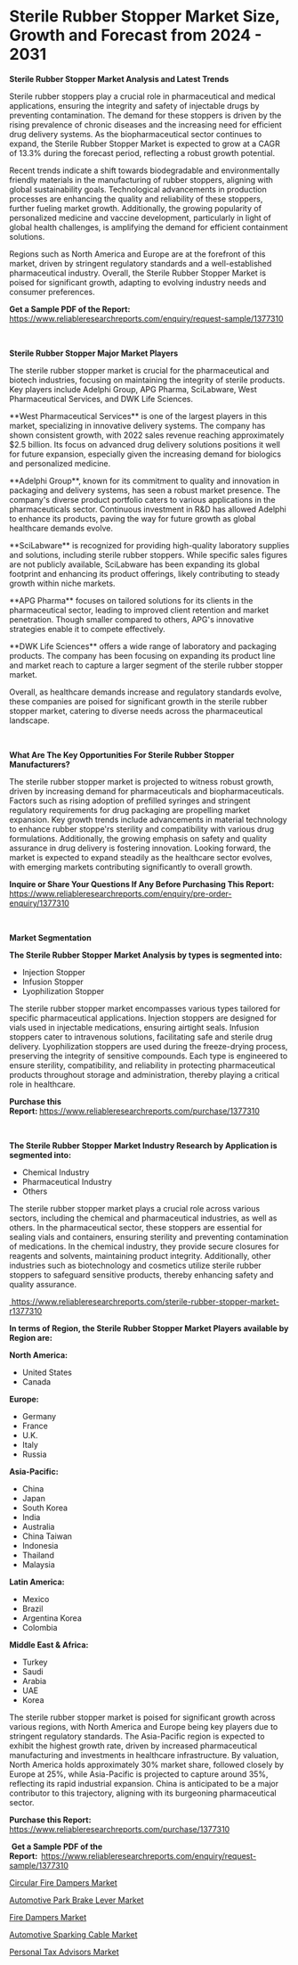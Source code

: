<p><h1>Sterile Rubber Stopper Market Size, Growth and Forecast from 2024 - 2031</h1></p><p><strong>Sterile Rubber Stopper Market Analysis and Latest Trends</strong></p>
<p><p>Sterile rubber stoppers play a crucial role in pharmaceutical and medical applications, ensuring the integrity and safety of injectable drugs by preventing contamination. The demand for these stoppers is driven by the rising prevalence of chronic diseases and the increasing need for efficient drug delivery systems. As the biopharmaceutical sector continues to expand, the Sterile Rubber Stopper Market is expected to grow at a CAGR of 13.3% during the forecast period, reflecting a robust growth potential.</p><p>Recent trends indicate a shift towards biodegradable and environmentally friendly materials in the manufacturing of rubber stoppers, aligning with global sustainability goals. Technological advancements in production processes are enhancing the quality and reliability of these stoppers, further fueling market growth. Additionally, the growing popularity of personalized medicine and vaccine development, particularly in light of global health challenges, is amplifying the demand for efficient containment solutions.</p><p>Regions such as North America and Europe are at the forefront of this market, driven by stringent regulatory standards and a well-established pharmaceutical industry. Overall, the Sterile Rubber Stopper Market is poised for significant growth, adapting to evolving industry needs and consumer preferences.</p></p>
<p><strong>Get a Sample PDF of the Report:&nbsp;</strong> <a href="https://www.reliableresearchreports.com/enquiry/request-sample/1377310?utm_campaign=38&utm_medium=2&utm_source=Github&utm_content=ia&utm_term=24102024&utm_id=sterile-rubber-stopper">https://www.reliableresearchreports.com/enquiry/request-sample/1377310</a></p>
<p>&nbsp;</p>
<p><strong>Sterile Rubber Stopper Major Market Players</strong></p>
<p><p>The sterile rubber stopper market is crucial for the pharmaceutical and biotech industries, focusing on maintaining the integrity of sterile products. Key players include Adelphi Group, APG Pharma, SciLabware, West Pharmaceutical Services, and DWK Life Sciences.</p><p>**West Pharmaceutical Services** is one of the largest players in this market, specializing in innovative delivery systems. The company has shown consistent growth, with 2022 sales revenue reaching approximately $2.5 billion. Its focus on advanced drug delivery solutions positions it well for future expansion, especially given the increasing demand for biologics and personalized medicine.</p><p>**Adelphi Group**, known for its commitment to quality and innovation in packaging and delivery systems, has seen a robust market presence. The company's diverse product portfolio caters to various applications in the pharmaceuticals sector. Continuous investment in R&D has allowed Adelphi to enhance its products, paving the way for future growth as global healthcare demands evolve.</p><p>**SciLabware** is recognized for providing high-quality laboratory supplies and solutions, including sterile rubber stoppers. While specific sales figures are not publicly available, SciLabware has been expanding its global footprint and enhancing its product offerings, likely contributing to steady growth within niche markets.</p><p>**APG Pharma** focuses on tailored solutions for its clients in the pharmaceutical sector, leading to improved client retention and market penetration. Though smaller compared to others, APG's innovative strategies enable it to compete effectively.</p><p>**DWK Life Sciences** offers a wide range of laboratory and packaging products. The company has been focusing on expanding its product line and market reach to capture a larger segment of the sterile rubber stopper market.</p><p>Overall, as healthcare demands increase and regulatory standards evolve, these companies are poised for significant growth in the sterile rubber stopper market, catering to diverse needs across the pharmaceutical landscape.</p></p>
<p>&nbsp;</p>
<p><strong>What Are The Key Opportunities For Sterile Rubber Stopper Manufacturers?</strong></p>
<p><p>The sterile rubber stopper market is projected to witness robust growth, driven by increasing demand for pharmaceuticals and biopharmaceuticals. Factors such as rising adoption of prefilled syringes and stringent regulatory requirements for drug packaging are propelling market expansion. Key growth trends include advancements in material technology to enhance rubber stoppe'rs sterility and compatibility with various drug formulations. Additionally, the growing emphasis on safety and quality assurance in drug delivery is fostering innovation. Looking forward, the market is expected to expand steadily as the healthcare sector evolves, with emerging markets contributing significantly to overall growth.</p></p>
<p><strong>Inquire or Share Your Questions If Any Before Purchasing This Report:</strong> <a href="https://www.reliableresearchreports.com/enquiry/pre-order-enquiry/1377310?utm_campaign=38&utm_medium=2&utm_source=Github&utm_content=ia&utm_term=24102024&utm_id=sterile-rubber-stopper">https://www.reliableresearchreports.com/enquiry/pre-order-enquiry/1377310</a></p>
<p>&nbsp;</p>
<p><strong>Market Segmentation</strong></p>
<p><strong>The Sterile Rubber Stopper Market Analysis by types is segmented into:</strong></p>
<p><ul><li>Injection Stopper</li><li>Infusion Stopper</li><li>Lyophilization Stopper</li></ul></p>
<p><p>The sterile rubber stopper market encompasses various types tailored for specific pharmaceutical applications. Injection stoppers are designed for vials used in injectable medications, ensuring airtight seals. Infusion stoppers cater to intravenous solutions, facilitating safe and sterile drug delivery. Lyophilization stoppers are used during the freeze-drying process, preserving the integrity of sensitive compounds. Each type is engineered to ensure sterility, compatibility, and reliability in protecting pharmaceutical products throughout storage and administration, thereby playing a critical role in healthcare.</p></p>
<p><strong>Purchase this Report:&nbsp;</strong><a href="https://www.reliableresearchreports.com/purchase/1377310?utm_campaign=38&utm_medium=2&utm_source=Github&utm_content=ia&utm_term=24102024&utm_id=sterile-rubber-stopper">https://www.reliableresearchreports.com/purchase/1377310</a></p>
<p>&nbsp;</p>
<p><strong>The Sterile Rubber Stopper Market Industry Research by Application is segmented into:</strong></p>
<p><ul><li>Chemical Industry</li><li>Pharmaceutical Industry</li><li>Others</li></ul></p>
<p><p>The sterile rubber stopper market plays a crucial role across various sectors, including the chemical and pharmaceutical industries, as well as others. In the pharmaceutical sector, these stoppers are essential for sealing vials and containers, ensuring sterility and preventing contamination of medications. In the chemical industry, they provide secure closures for reagents and solvents, maintaining product integrity. Additionally, other industries such as biotechnology and cosmetics utilize sterile rubber stoppers to safeguard sensitive products, thereby enhancing safety and quality assurance.</p></p>
<p><a href="https://www.reliableresearchreports.com/sterile-rubber-stopper-market-r1377310?utm_campaign=38&utm_medium=2&utm_source=Github&utm_content=ia&utm_term=24102024&utm_id=sterile-rubber-stopper">&nbsp;https://www.reliableresearchreports.com/sterile-rubber-stopper-market-r1377310</a></p>
<p><strong>In terms of Region, the Sterile Rubber Stopper Market Players available by Region are:</strong></p>
<p>
    <p> <strong> North America: </strong>
        <ul>
            <li>United States</li>
            <li>Canada</li>
        </ul>
        </p> 
    <p> <strong> Europe: </strong>
        <ul>
            <li>Germany</li>
            <li>France</li>
            <li>U.K.</li>
            <li>Italy</li>
            <li>Russia</li>
        </ul>
        </p> 
    <p> <strong> Asia-Pacific: </strong>
        <ul>
            <li>China</li>
            <li>Japan</li>
            <li>South Korea</li>
            <li>India</li>
            <li>Australia</li>
            <li>China Taiwan</li>
            <li>Indonesia</li>
            <li>Thailand</li>
            <li>Malaysia</li>
        </ul>
        </p> 
    <p> <strong> Latin America: </strong>
        <ul>
            <li>Mexico</li>
            <li>Brazil</li>
            <li>Argentina Korea</li>
            <li>Colombia</li>
        </ul>
        </p> 
    <p> <strong> Middle East & Africa: </strong>
        <ul>
            <li>Turkey</li>
            <li>Saudi</li>
            <li>Arabia</li>
            <li>UAE</li>
            <li>Korea</li>
        </ul>
    </p>
    </p>
<p><p>The sterile rubber stopper market is poised for significant growth across various regions, with North America and Europe being key players due to stringent regulatory standards. The Asia-Pacific region is expected to exhibit the highest growth rate, driven by increased pharmaceutical manufacturing and investments in healthcare infrastructure. By valuation, North America holds approximately 30% market share, followed closely by Europe at 25%, while Asia-Pacific is projected to capture around 35%, reflecting its rapid industrial expansion. China is anticipated to be a major contributor to this trajectory, aligning with its burgeoning pharmaceutical sector.</p></p>
<p><strong>Purchase this Report: </strong><a href="https://www.reliableresearchreports.com/purchase/1377310?utm_campaign=38&utm_medium=2&utm_source=Github&utm_content=ia&utm_term=24102024&utm_id=sterile-rubber-stopper">https://www.reliableresearchreports.com/purchase/1377310</a></p>
<p>&nbsp;<strong>Get a Sample PDF of the Report:&nbsp;&nbsp;</strong><a href="https://www.reliableresearchreports.com/enquiry/request-sample/1377310?utm_campaign=38&utm_medium=2&utm_source=Github&utm_content=ia&utm_term=24102024&utm_id=sterile-rubber-stopper">https://www.reliableresearchreports.com/enquiry/request-sample/1377310</a></p>
<p><strong></strong></p>
<p><p><a href="https://issuu.com/reportprime-2/docs/circular-fire-dampers-market-size-2_118a7ff42612d0?utm_campaign=38&utm_medium=2&utm_source=Github&utm_content=ia&utm_term=24102024&utm_id=sterile-rubber-stopper">Circular Fire Dampers Market</a></p><p><a href="https://github.com/mac1evjen/Market-Research-Report-List-1/blob/main/automotive-park-brake-lever-market.md?utm_campaign=38&utm_medium=2&utm_source=Github&utm_content=ia&utm_term=24102024&utm_id=sterile-rubber-stopper">Automotive Park Brake Lever Market</a></p><p><a href="https://issuu.com/reportprime-2/docs/fire-dampers-market-size-2030.pptx_43ce15bec82915?utm_campaign=38&utm_medium=2&utm_source=Github&utm_content=ia&utm_term=24102024&utm_id=sterile-rubber-stopper">Fire Dampers Market</a></p><p><a href="https://github.com/hegwervaemeruk/Market-Research-Report-List-1/blob/main/automotive-sparking-cable-market.md?utm_campaign=38&utm_medium=2&utm_source=Github&utm_content=ia&utm_term=24102024&utm_id=sterile-rubber-stopper">Automotive Sparking Cable Market</a></p><p><a href="https://www.linkedin.com/pulse/personal-tax-advisors-market-evolution-future-outlook-flgjc?utm_campaign=38&utm_medium=2&utm_source=Github&utm_content=ia&utm_term=24102024&utm_id=sterile-rubber-stopper">Personal Tax Advisors Market</a></p></p>